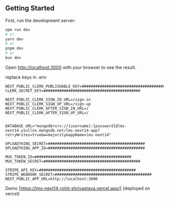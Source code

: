 ## Getting Started

First, run the development server:

```bash
npm run dev
# or
yarn dev
# or
pnpm dev
# or
bun dev
```

Open [http://localhost:3000](http://localhost:3000) with your browser to see the result.


replace keys in .env
```
NEXT_PUBLIC_CLERK_PUBLISHABLE_KEY=###########################################
CLERK_SECRET_KEY=###########################################

NEXT_PUBLIC_CLERK_SIGN_IN_URL=/sign-in
NEXT_PUBLIC_CLERK_SIGN_UP_URL=/sign-up
NEXT_PUBLIC_CLERK_AFTER_SIGN_IN_URL=/
NEXT_PUBLIC_CLERK_AFTER_SIGN_UP_URL=/


DATABASE_URL="mongodb+srv://[username]:[password]@lms-next14.ysullnx.mongodb.net/lms-next14-app?retryWrites=true&w=majority&appName=lms-next14"

UPLOADTHING_SECRET=###########################################
UPLOADTHING_APP_ID=###########################################

MUX_TOKEN_ID=###########################################
MUX_TOKEN_SECRET=###########################################

STRIPE_API_KEY=###########################################
STRIPE_WEBHOOK_SECRET=###########################################
NEXT_PUBLIC_APP_URL=http://localhost:3000
```

Demo [https://lms-next14-rohit-shrivastava.vercel.app/] (deployed on vercel)

